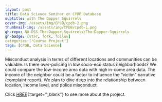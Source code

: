 ```yaml
---
layout: post
title: Data Science Seminar on CPDP Database
subtitle: with The Dapper Squirrels
cover-img: /assets/img/CPDB/cpdb-2.png
thumbnail-img: /assets/img/CPDB/cpdb-1.png
gh-repo: NU-DSS-The-Dapper-Squirrels/The-Dapper-Squirrels
gh-badge: [star, fork, follow]
categories:['Course Project']
tags: [CPDB, Data Science]
---
```


Misconduct analysis in terms of different locations and communities can be valuable. Is there over-policing in low socio-eco status neighborhoods? We could compare the low-income area data with high in-come area data. The income of the neighbor could be a factor to influence the “victim” narrative (complaint report). We plan to dive deep into the relationship between location, income level, and police misconduct.

Click [HREE](https://nu-dss-the-dapper-squirrels.github.io/The-Dapper-Squirrels/){:target="_blank"} to see more about the project.
